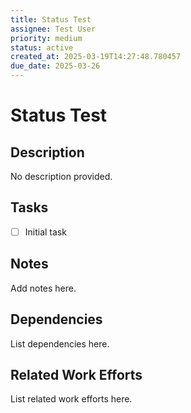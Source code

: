 ```yaml
---
title: Status Test
assignee: Test User
priority: medium
status: active
created_at: 2025-03-19T14:27:48.780457
due_date: 2025-03-26
---
```


# Status Test

## Description
No description provided.

## Tasks
- [ ] Initial task

## Notes
Add notes here.

## Dependencies
List dependencies here.

## Related Work Efforts
List related work efforts here.